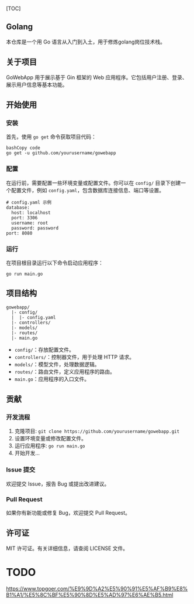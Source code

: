 [TOC]

## Golang

本仓库是一个用 Go 语言从入门到入土，用于修炼golang岗位技术栈。

## 关于项目

GoWebApp 用于展示基于 Gin 框架的 Web 应用程序。它包括用户注册、登录、展示用户信息等基本功能。

## 开始使用

### 安装

首先，使用 `go get` 命令获取项目代码：

```
bashCopy code
go get -u github.com/yourusername/gowebapp
```

### 配置

在运行前，需要配置一些环境变量或配置文件。你可以在 `config/` 目录下创建一个配置文件，例如 `config.yaml`，包含数据库连接信息、端口等设置。

```
# config.yaml 示例
database:
  host: localhost
  port: 3306
  username: root
  password: password
port: 8080
```

### 运行

在项目根目录运行以下命令启动应用程序：

```
go run main.go
```

## 项目结构

```
gowebapp/
  |- config/
  |  |- config.yaml
  |- controllers/
  |- models/
  |- routes/
  |- main.go
```

- `config/`：存放配置文件。
- `controllers/`：控制器文件，用于处理 HTTP 请求。
- `models/`：模型文件，处理数据逻辑。
- `routes/`：路由文件，定义应用程序的路由。
- `main.go`：应用程序的入口文件。

## 贡献

### 开发流程

1. 克隆项目: `git clone https://github.com/yourusername/gowebapp.git`
2. 设置环境变量或修改配置文件。
3. 运行应用程序: `go run main.go`
4. 开始开发...

### Issue 提交

欢迎提交 Issue，报告 Bug 或提出改进建议。

### Pull Request

如果你有新功能或修复 Bug，欢迎提交 Pull Request。

## 许可证

MIT 许可证。有关详细信息，请查阅 LICENSE 文件。


# TODO
https://www.topgoer.com/%E9%9D%A2%E5%90%91%E5%AF%B9%E8%B1%A1/%E5%8C%BF%E5%90%8D%E5%AD%97%E6%AE%B5.html

